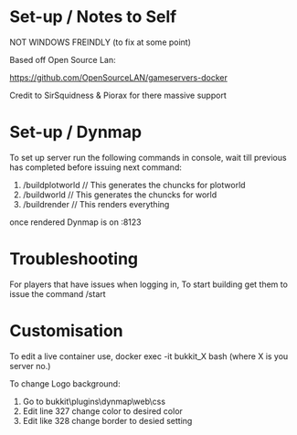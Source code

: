 # Set-up / Notes to Self

NOT WINDOWS FREINDLY (to fix at some point)

Based off Open Source Lan:

https://github.com/OpenSourceLAN/gameservers-docker

Credit to SirSquidness & Piorax for there massive support

# Set-up / Dynmap

To set up server run the following commands in console, wait till previous has completed before issuing next command:
1. /buildplotworld        // This generates the chuncks for plotworld
2. /buildworld            // This generates the chuncks for world
3. /buildrender           // This renders everything

once rendered Dynmap is on <IP>:8123

# Troubleshooting
  
For players that have issues when logging in, To start building get them to issue the command /start

# Customisation

To edit a live container use, docker exec -it bukkit_X bash (where X is you server no.)

To change Logo background:
 1.  Go to bukkit\plugins\dynmap\web\css
 2.  Edit line 327 change color to desired color 
 3.  Edit like 328 change border to desied setting

